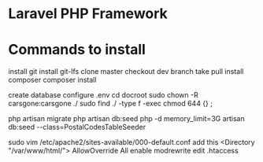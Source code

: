 # Laravel PHP Framework

# Commands to install

install git
install git-lfs
clone master
checkout dev branch
take pull
install composer
composer install

create database
configure .env
cd docroot
sudo chown -R carsgone:carsgone ./
sudo find ./ -type f -exec chmod 644 {} \;

php artisan migrate
php artisan db:seed
php -d memory_limit=3G artisan db:seed --class=PostalCodesTableSeeder

sudo vim /etc/apache2/sites-available/000-default.conf
add this
<Directory "/var/www/html/">
        AllowOverride All
        </Directory>
 enable modrewrite
 edit .htaccess